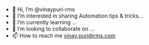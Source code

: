 - 👋 Hi, I’m @vinaypuri-rms
- 👀 I’m interested in sharing Automation tips & tricks...
- 🌱 I’m currently learning ...
- 💞️ I’m looking to collaborate on ...
- 📫 How to reach me vinay.puri@rms.com

<!---
vinaypuri-rms/vinaypuri-rms is a ✨ special ✨ repository because its `README.md` (this file) appears on your GitHub profile.
You can click the Preview link to take a look at your changes.
--->
